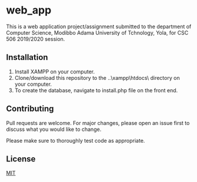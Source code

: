 # web_app
This is a web application project/assignment submitted to the department of Computer Science, Modibbo Adama University of Tchnology, Yola, for CSC 506 2019/2020 session.

## Installation
1. Install XAMPP on your computer. 
2. Clone/download this repository to the ..\xampp\htdocs\ directory on your computer.
3. To create the database, navigate to install.php file on the front end.

## Contributing
Pull requests are welcome. For major changes, please open an issue first to discuss what you would like to change.

Please make sure to thoroughly test code as appropriate.

## License
[MIT](https://choosealicense.com/licenses/mit/)